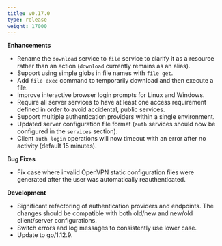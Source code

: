 ```yaml
---
title: v0.17.0
type: release
weight: 17000
---
```


**Enhancements**

 * Rename the `download` service to `file` service to clarify it as a resource rather than an action (`download` currently remains as an alias).
 * Support using simple globs in file names with `file get`.
 * Add `file exec` command to temporarily download and then execute a file.
 * Improve interactive browser login prompts for Linux and Windows.
 * Require all server services to have at least one access requirement defined in order to avoid accidental, public services.
 * Support multiple authentication providers within a single environment.
 * Updated server configuration file format (`auth` services should now be configured in the `services` section).
 * Client `auth login` operations will now timeout with an error after no activity (default 15 minutes).

 **Bug Fixes**

  * Fix case where invalid OpenVPN static configuration files were generated after the user was automatically reauthenticated.

**Development**

 * Significant refactoring of authentication providers and endpoints. The changes should be compatible with both old/new and new/old client/server configurations.
 * Switch errors and log messages to consistently use lower case.
 * Update to go/1.12.9.
